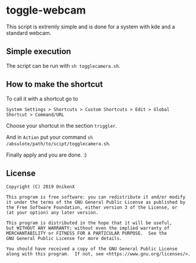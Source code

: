 # toggle-webcam

This script is extremly simple and is done for a system with kde and a standard webcam.


## Simple execution

The script can be run with `sh togglecamera.sh`.


 ## How to make the shortcut

To call it with a shortcut go to

`System Settings > Shortcuts > Custom Shortcuts > Edit > Global Shortcut > Command/URL`

Choose your shortcut in the section `triggler`.

And in `Action` put your command `sh /absulote/path/to/scipt/togglecamera.sh`.

Finally apply and you are done.  :)


## License
    Copyright (C) 2019 OnikenX

    This program is free software: you can redistribute it and/or modify
    it under the terms of the GNU General Public License as published by
    the Free Software Foundation, either version 3 of the License, or
    (at your option) any later version.

    This program is distributed in the hope that it will be useful,
    but WITHOUT ANY WARRANTY; without even the implied warranty of
    MERCHANTABILITY or FITNESS FOR A PARTICULAR PURPOSE.  See the
    GNU General Public License for more details.

    You should have received a copy of the GNU General Public License
    along with this program.  If not, see <https://www.gnu.org/licenses/>.

